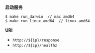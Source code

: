 **启动服务**

```
$ make run_darwin  // mac amd64
$ make run_linux_amd64  // linux amd64
```

**URI**
+ `http://${ip}/response`
+ `http://${ip}/healthz`